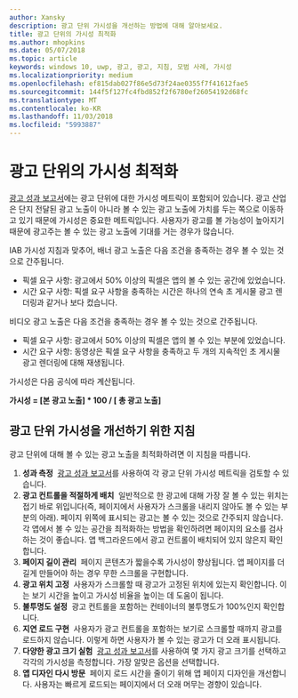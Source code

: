 ```yaml
---
author: Xansky
description: 광고 단위 가시성을 개선하는 방법에 대해 알아보세요.
title: 광고 단위의 가시성 최적화
ms.author: mhopkins
ms.date: 05/07/2018
ms.topic: article
keywords: windows 10, uwp, 광고, 광고, 지침, 모범 사례, 가시성
ms.localizationpriority: medium
ms.openlocfilehash: ef815dab027f86e5d73f24ae0355f7f41612fae5
ms.sourcegitcommit: 144f5f127fc4fbd852f2f6780ef26054192d68fc
ms.translationtype: MT
ms.contentlocale: ko-KR
ms.lasthandoff: 11/03/2018
ms.locfileid: "5993887"
---
```

# <a name="optimize-the-viewability-of-your-ad-units"></a>광고 단위의 가시성 최적화

[광고 성과 보고서](../publish/advertising-performance-report.md)에는 광고 단위에 대한 가시성 메트릭이 포함되어 있습니다. 광고 산업은 단지 전달된 광고 노출이 아니라 볼 수 있는 광고 노출에 가치를 두는 쪽으로 이동하고 있기 때문에 가시성은 중요한 메트릭입니다. 사용자가 광고를 볼 가능성이 높아지기 때문에 광고주는 볼 수 있는 광고 노출에 기대를 거는 경우가 많습니다.  

IAB 가시성 지침과 맞추어, 배너 광고 노출은 다음 조건을 충족하는 경우 볼 수 있는 것으로 간주됩니다.

* 픽셀 요구 사항: 광고에서 50% 이상의 픽셀은 앱의 볼 수 있는 공간에 있었습니다.
* 시간 요구 사항: 픽셀 요구 사항을 충족하는 시간은 하나의 연속 초 게시물 광고 렌더링과 같거나 보다 컸습니다.

비디오 광고 노출은 다음 조건을 충족하는 경우 볼 수 있는 것으로 간주됩니다.

* 픽셀 요구 사항: 광고에서 50% 이상의 픽셀은 앱의 볼 수 있는 부분에 있었습니다.
* 시간 요구 사항: 동영상은 픽셀 요구 사항을 충족하고 두 개의 지속적인 초 게시물 광고 렌더링에 대해 재생됩니다.

가시성은 다음 공식에 따라 계산됩니다.

**가시성 = [본 광고 노출] * 100 / [ 총 광고 노출]**

## <a name="guidelines-to-improve-ad-unit-viewability"></a>광고 단위 가시성을 개선하기 위한 지침

광고 단위에 대해 볼 수 있는 광고 노출을 최적화하려면 이 지침을 따릅니다.

1. **성과 측정**&nbsp;&nbsp;[광고 성과 보고서](../publish/advertising-performance-report.md)를 사용하여 각 광고 단위 가시성 메트릭을 검토할 수 있습니다.
2.  **광고 컨트롤을 적절하게 배치**&nbsp;&nbsp;일반적으로 한 광고에 대해 가장 잘 볼 수 있는 위치는 접기 바로 위입니다(즉, 페이지에서 사용자가 스크롤을 내리지 않아도 볼 수 있는 부분의 아래). 페이지 위쪽에 표시되는 광고는 볼 수 있는 것으로 간주되지 않습니다. 각 앱에서 볼 수 있는 공간을 최적화하는 방법을 확인하려면 페이지의 요소를 검사하는 것이 좋습니다. 앱 백그라운드에서 광고 컨트롤이 배치되어 있지 않은지 확인합니다.
3.  **페이지 길이 관리**&nbsp;&nbsp;페이지 콘텐츠가 짧을수록 가시성이 향상됩니다. 앱 페이지를 더 길게 만들어야 하는 경우 무한 스크롤을 구현합니다.
4.  **광고 위치 고정**&nbsp;&nbsp;사용자가 스크롤할 때 광고가 고정된 위치에 있는지 확인합니다. 이는 보기 시간을 높이고 가시성 비율을 높이는 데 도움이 됩니다.
5.  **불투명도 설정**&nbsp;&nbsp;광고 컨트롤을 포함하는 컨테이너의 불투명도가 100%인지 확인합니다.
6.  **지연 로드 구현**&nbsp;&nbsp;사용자가 광고 컨트롤을 포함하는 보기로 스크롤할 때까지 광고를 로드하지 않습니다. 이렇게 하면 사용자가 볼 수 있는 광고가 더 오래 표시됩니다.
7.  **다양한 광고 크기 실험**&nbsp;&nbsp;[광고 성과 보고서](../publish/advertising-performance-report.md)를 사용하여 몇 가지 광고 크기를 선택하고 각각의 가시성을 측정합니다. 가장 알맞은 옵션을 선택합니다.
8.  **앱 디자인 다시 방문**&nbsp;&nbsp;페이지 로드 시간을 줄이기 위해 앱 페이지 디자인을 개선합니다. 사용자는 빠르게 로드되는 페이지에서 더 오래 머무는 경향이 있습니다.
